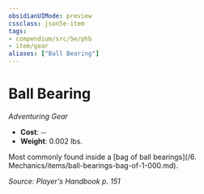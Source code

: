 ```yaml
---
obsidianUIMode: preview
cssclass: json5e-item
tags:
- compendium/src/5e/phb
- item/gear
aliases: ["Ball Bearing"]
---
```

# Ball Bearing
*Adventuring Gear*  

- **Cost**: ⏤
- **Weight**: 0.002 lbs.

Most commonly found inside a [bag of ball bearings](/6. Mechanics/items/ball-bearings-bag-of-1-000.md).

*Source: Player's Handbook p. 151*